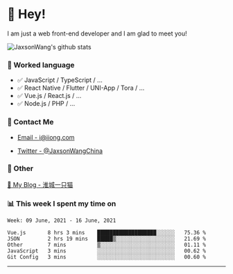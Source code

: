 # 👋 Hey!

I am just a web front-end developer and I am glad to meet you!

![JaxsonWang's github stats](https://github-readme-stats.vercel.app/api?username=JaxsonWang&&show_icons=true&&title_color=1abc9c&&icon_color=1abc9c)


### 📝 Worked language

- ✅ JavaScript / TypeScript / ...
- ✅ React Native / Flutter / UNI-App / Tora / ...
- ✅ Vue.js / React.js / ...
- ✅ Node.js / PHP / ...

### 📮 Contact Me

- [Email - i@iiong.com](mailto:i@iiong.com)

- [Twitter - @JaxsonWangChina](https://twitter.com/JaxsonWangChina)

### 🤪 Other

[📌 My Blog - 淮城一只猫](https://iiong.com)

### 📊 This week I spent my time on

<!--START_SECTION:waka-->
```text
Week: 09 June, 2021 - 16 June, 2021

Vue.js       8 hrs 3 mins    ███████████████████░░░░░░   75.36 % 
JSON         2 hrs 19 mins   █████▒░░░░░░░░░░░░░░░░░░░   21.69 % 
Other        7 mins          ▒░░░░░░░░░░░░░░░░░░░░░░░░   01.11 % 
JavaScript   3 mins          ░░░░░░░░░░░░░░░░░░░░░░░░░   00.62 % 
Git Config   3 mins          ░░░░░░░░░░░░░░░░░░░░░░░░░   00.60 % 
```
<!--END_SECTION:waka-->

---
